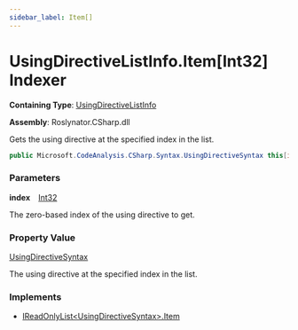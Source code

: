 ```yaml
---
sidebar_label: Item[]
---
```


# UsingDirectiveListInfo\.Item\[Int32\] Indexer

**Containing Type**: [UsingDirectiveListInfo](../index.md)

**Assembly**: Roslynator\.CSharp\.dll

  
Gets the using directive at the specified index in the list\.

```csharp
public Microsoft.CodeAnalysis.CSharp.Syntax.UsingDirectiveSyntax this[int index] { get; }
```

### Parameters

**index** &ensp; [Int32](https://docs.microsoft.com/en-us/dotnet/api/system.int32)

The zero\-based index of the using directive to get\. 

### Property Value

[UsingDirectiveSyntax](https://docs.microsoft.com/en-us/dotnet/api/microsoft.codeanalysis.csharp.syntax.usingdirectivesyntax)

The using directive at the specified index in the list\.

### Implements

* [IReadOnlyList&lt;UsingDirectiveSyntax&gt;.Item](https://docs.microsoft.com/en-us/dotnet/api/system.collections.generic.ireadonlylist-1.item)
